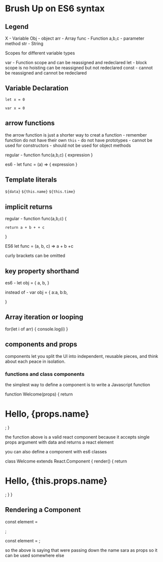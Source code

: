 # Brush Up on ES6 syntax

## Legend
X - Variable
Obj - object
arr - Array
func - Function
a,b,c - parameter method
str - String


Scopes for different variable types

var - Function scope and can be reassigned and redeclared
let - block scope is no hoisting can be reassigned but not redeclared
const - cannot be reassigned and cannot be redeclared

## Variable Declaration

`let x = 0`

`var x = 0`

## arrow functions 
the arrow function is just a shorter way to creat a function - remember function do not have their own `this` - do not have prototypes - cannot be used for constructors - should not be used for object methods

regular - function func(a,b,c) {
    expression
}

es6 - let func = (a) => {
    expression
}

## Template literals

`${data}`
`${this.name}`
`${this.time}`


## implicit returns

regular - function func(a,b,c) {

    return a + b + + c
} 

ES6 
let func = (a, b, c) => a + b +c 

curly brackets can be omitted

## key property shorthand

es6 - let obj = {
    a,
    b,
}

instead of - var obj = {
    a:a,
    b:b,

}

## Array iteration or looping

for(let i of arr) {
    console.log(i)
}

## components and props

components let you split the UI into independent, reusable pieces, and think about each peace in isolation.

### functions and class components
the simplest way to define a component is to write a Javascript function 

function Welcome(props) {
  return <h1>Hello, {props.name}</h1>;
}

the function above is a valid react component because it accepts single props argument with data and returns a react element

you can also define a component with es6 classes

class Welcome extends React.Component {
  render() {
    return <h1>Hello, {this.props.name}</h1>;
  }
}

## Rendering a Component 

const element = <div />;

const element = <Welcome name="Sara" />;

so the above is saying that were passing down the name sara as props so it can be used somewhere else